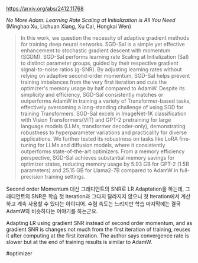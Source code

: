 https://arxiv.org/abs/2412.11768

*No More Adam: Learning Rate Scaling at Initialization is All You Need* (Minghao Xu, Lichuan Xiang, Xu Cai, Hongkai Wen)

> In this work, we question the necessity of adaptive gradient methods for training deep neural networks. SGD-SaI is a simple yet effective enhancement to stochastic gradient descent with momentum (SGDM). SGD-SaI performs learning rate Scaling at Initialization (SaI) to distinct parameter groups, guided by their respective gradient signal-to-noise ratios (g-SNR). By adjusting learning rates without relying on adaptive second-order momentum, SGD-SaI helps prevent training imbalances from the very first iteration and cuts the optimizer's memory usage by half compared to AdamW. Despite its simplicity and efficiency, SGD-SaI consistently matches or outperforms AdamW in training a variety of Transformer-based tasks, effectively overcoming a long-standing challenge of using SGD for training Transformers. SGD-SaI excels in ImageNet-1K classification with Vision Transformers(ViT) and GPT-2 pretraining for large language models (LLMs, transformer decoder-only), demonstrating robustness to hyperparameter variations and practicality for diverse applications. We further tested its robustness on tasks like LoRA fine-tuning for LLMs and diffusion models, where it consistently outperforms state-of-the-art optimizers. From a memory efficiency perspective, SGD-SaI achieves substantial memory savings for optimizer states, reducing memory usage by 5.93 GB for GPT-2 (1.5B parameters) and 25.15 GB for Llama2-7B compared to AdamW in full-precision training settings.

Second order Momentum 대신 그래디언트의 SNR로 LR Adaptation을 하는데, 그래디언트의 SNR은 학습 첫 Iteration과 그다지 달라지지 않으니 첫 Iteration에서 계산하고 계속 사용할 수 있다는 아이디어. 수렴 속도는 느리지만 학습 마지막에는 결국 AdamW와 비슷하다는 이야기를 하는군요.

<english>
Adapting LR using gradient SNR instead of second order momentum, and as gradient SNR is changes not much from the first iteration of training, reuses it after computing at the first iteration. The author says convergence rate is slower but at the end of training results is similar to AdamW.
</english>

#optimizer 